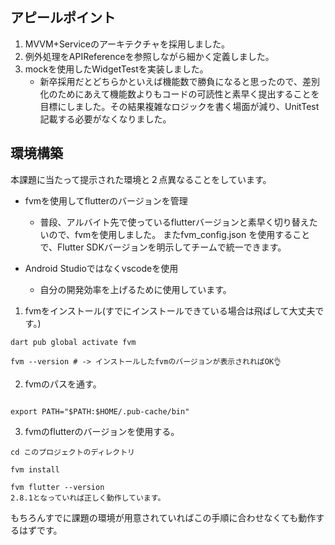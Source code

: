 ## アピールポイント

1. MVVM+Serviceのアーキテクチャを採用しました。
2. 例外処理をAPIReferenceを参照しながら細かく定義しました。
4. mockを使用したWidgetTestを実装しました。
      - 新卒採用だとどちらかといえば機能数で勝負になると思ったので、差別化のためにあえて機能数よりもコードの可読性と素早く提出することを目標にしました。その結果複雑なロジックを書く場面が減り、UnitTest記載する必要がなくなりました。

## 環境構築
本課題に当たって提示された環境と２点異なることをしています。
- fvmを使用してflutterのバージョンを管理
   - 普段、アルバイト先で使っているflutterバージョンと素早く切り替えたいので、fvmを使用しました。
またfvm_config.json を使用することで、Flutter SDKバージョンを明示してチームで統一できます。

- Android Studioではなくvscodeを使用
   - 自分の開発効率を上げるために使用しています。

1. fvmをインストール(すでにインストールできている場合は飛ばして大丈夫です。)
```
dart pub global activate fvm

fvm --version # -> インストールしたfvmのバージョンが表示されればOK👌
```

2. fvmのパスを通す。

```.zshrc

export PATH="$PATH:$HOME/.pub-cache/bin"

```

3. fvmのflutterのバージョンを使用する。

```
cd このプロジェクトのディレクトリ

fvm install

fvm flutter --version
2.8.1となっていれば正しく動作しています。
```

もちろんすでに課題の環境が用意されていればこの手順に合わせなくても動作するはずです。